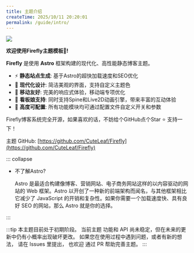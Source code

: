 ```yaml
---
title: 主题介绍
createTime: 2025/10/11 20:20:01
permalink: /guide/intro/
---
```



![](/image.png)

**欢迎使用Firefly主题模板👏!**  


**Firefly** 是使用 **Astro** 框架构建的现代化、高性能静态博客主题。


- ⚡ **静态站点生成**: 基于Astro的超快加载速度和SEO优化
- 🎨 **现代化设计**: 简洁美观的界面，支持自定义主题色
- 📱 **移动友好**: 完美的响应式体验，移动端专项优化
- 🌟 **看板娘支持**: 同时支持Spine和Live2D动画引擎，带来丰富的互动体验
- 🔧 **高度可配置**: 所有功能模块均可通过配置文件自定义开关和参数

Firefly博客系统完全开源，如果喜欢的话，不妨给个GitHub点个Star ⭐ 支持一下！

主题 GitHub: [https://github.com/CuteLeaf/Firefly](https://github.com/CuteLeaf/Firefly)



::: collapse
- 不了解Astro?

    Astro 是最适合构建像博客、营销网站、电子商务网站这样的以内容驱动的网站的 Web 框架。Astro 以开创了一种新的前端架构而闻名，与其他框架相比它减少了 JavaScript 的开销和复杂性。如果你需要一个加载速度快、具有良好 SEO 的网站，那么 Astro 就是你的选择。

:::

<LinkCard title="👉点击去Astro官网查看详情" href="https://astro.build/">

</LinkCard>




:::tip
本主题目前处于初期阶段。
当前主题 功能和 API 尚未稳定，但在未来的更新中仍有小概率出现破坏更改。
如果您在使用过程中遇到问题，或者有新的想法， 请在 Issues 里提出， 也欢迎 通过 PR 帮助完善主题。
:::